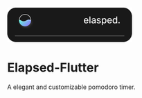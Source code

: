 ![Image of elapsed.](https://github.com/sadaakisz/Elapsed-Flutter/blob/develop/ElapsedTitle.png)

# Elapsed-Flutter
A elegant and customizable pomodoro timer.
